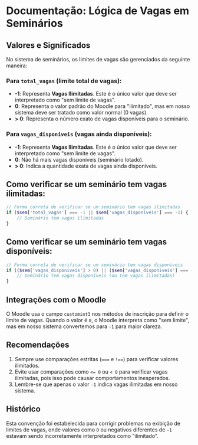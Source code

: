 # Documentação: Lógica de Vagas em Seminários

## Valores e Significados

No sistema de seminários, os limites de vagas são gerenciados da seguinte maneira:

### Para `total_vagas` (limite total de vagas):

- **-1**: Representa **Vagas Ilimitadas**. Este é o único valor que deve ser interpretado como "sem limite de vagas".
- **0**: Representa o valor padrão do Moodle para "ilimitado", mas em nosso sistema deve ser tratado como valor normal (0 vagas).
- **> 0**: Representa o número exato de vagas disponíveis para o seminário.

### Para `vagas_disponiveis` (vagas ainda disponíveis):

- **-1**: Representa **Vagas Ilimitadas**. Este é o único valor que deve ser interpretado como "sem limite de vagas".
- **0**: Não há mais vagas disponíveis (seminário lotado).
- **> 0**: Indica a quantidade exata de vagas ainda disponíveis.

## Como verificar se um seminário tem vagas ilimitadas:

```php
// Forma correta de verificar se um seminário tem vagas ilimitadas
if ($sem['total_vagas'] === -1 || $sem['vagas_disponiveis'] === -1) {
    // Seminário tem vagas ilimitadas
}
```

## Como verificar se um seminário tem vagas disponíveis:

```php
// Forma correta de verificar se um seminário tem vagas disponíveis
if (($sem['vagas_disponiveis'] > 0) || ($sem['vagas_disponiveis'] === -1)) {
    // Seminário tem vagas disponíveis (ou tem vagas ilimitadas)
}
```

## Integrações com o Moodle

O Moodle usa o campo `customint3` nos métodos de inscrição para definir o limite de vagas. Quando o valor é `0`, o Moodle interpreta como "sem limite", mas em nosso sistema convertemos para `-1` para maior clareza.

## Recomendações

1. Sempre use comparações estritas (`===` e `!==`) para verificar valores ilimitados.
2. Evite usar comparações como `<= 0` ou `< 0` para verificar vagas ilimitadas, pois isso pode causar comportamentos inesperados.
3. Lembre-se que apenas o valor `-1` indica vagas ilimitadas em nosso sistema.

## Histórico

Esta convenção foi estabelecida para corrigir problemas na exibição de limites de vagas, onde valores como `0` ou negativos diferentes de `-1` estavam sendo incorretamente interpretados como "ilimitado". 